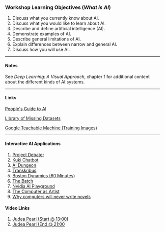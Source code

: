 ### Workshop Learning Objectives (*What is AI*)

1. Discuss what you currently know about AI.
2. Discuss what you would like to learn about AI.
3. Describe and define artificial intelligence (AI).
4. Demonstrate examples of AI.
5. Describe general limitations of AI.
6. Explain differences between narrow and general AI.
7. Discuss how you will use AI.

***
#### Notes

See *Deep Learning: A Visual Approach*, chapter 1 for additional content about the different kinds of AI systems.

***
#### Links
[People's Guide to AI](https://github.com/danielsmaxwell-workshops/ai_workshops/blob/main/doc/peoples_guide_ai.pdf)

[Library of Missing Datasets](https://mimionuoha.com/the-library-of-missing-datasets)

[Google Teachable Machine (Training Images)](https://drive.google.com/file/d/1q3RIgIoeePNW-fEgNyCgh45gBvMAdeOU/view?usp=sharing)

***
#### Interactive AI Applications

1. [Project Debater](https://research.ibm.com/artificial-intelligence/project-debater/live)
2. [Kuki Chatbot](https://kuki.ai)
3. [AI Dungeon](https://aidungeon.io)
4. [Transkribus](https://transkribus.eu)
5. [Boston Dynamics (60 Minutes)](https://www.youtube.com/watch?v=Ns__YpRneBA)
6. [The Batch](https://read.deeplearning.ai/the-batch/)
7. [Nvidia AI Playground](https://www.nvidia.com/en-us/research/ai-playground/)
8. [The Computer as Artist](https://www.youtube.com/watch?v=ZDcaDv0U8yw)
9. [Why computers will never write novels](https://nautil.us/issue/95/escape/why-computers-will-never-write-good-novels)

#### Video Links
1. [Judea Pearl (Start @ 13:00)](https://www.youtube.com/watch?v=9YMHqO6Z7AI&list=RDLVJQr0LFvR1OE&index=9)
2. [Judea Pearl (End @ 21:00](https://www.youtube.com/watch?v=JQr0LFvR1OE&list=RDLVJQr0LFvR1OE&start_radio=1&rv=JQr0LFvR1OE&t=1462)
